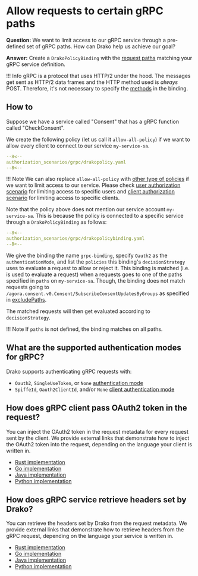 # Allow requests to certain gRPC paths

**Question:** We want to limit access to our gRPC service through a pre-defined set of gRPC paths. How can Drako help us achieve our goal?

**Answer:** Create a `DrakoPolicyBinding` with the [request paths](../../../crd/DrakoPolicyBinding/#paths) matching your gRPC service definition.

!!! Info
    gRPC is a protocol that uses HTTP/2 under the hood.
    The messages get sent as HTTP/2 data frames and the HTTP method used is _always_ POST.
    Therefore, it's not necessary to specify the [methods](../../../crd/DrakoPolicyBinding/#http-methods) in the binding.

## How to

Suppose we have a service called "Consent" that has a gRPC function called "CheckConsent".

We create the following policy (let us call it `allow-all-policy`) if we want to allow every client to connect to our service `my-service-sa`.

```yaml
--8<--
authorization_scenarios/grpc/drakopolicy.yaml
--8<--
```

!!! Note
    We can also replace `allow-all-policy` with [other type of policies](../../../crd/DrakoPolicy/) if we want to limit access to our service.
    Please check [user authorization scenario](../limit_users/scenario.md) for limiting access to specific users and [client authorization scenario](../service_inout_cluster/scenario.md) for limiting access to specific clients.

Note that the policy above does not mention our service account `my-service-sa`.
This is because the policy is connected to a specific service through a `DrakoPolicyBinding` as follows:

```yaml
--8<--
authorization_scenarios/grpc/drakopolicybinding.yaml
--8<--
```

We give the binding the name `grpc-binding`, specify `Oauth2` as the `authenticationMode`, and list the `policies` this binding's `decisionStrategy` uses to evaluate a request to allow or reject it.
This binding is matched (i.e. is used to evaluate a request) when a requests goes to one of the paths specified in `paths` on `my-service-sa`.
Though, the binding does not match requests going to `/agora.consent.v0.Consent/SubscribeConsentUpdatesByGroups` as specified in [excludePaths](../../../crd/DrakoPolicyBinding/#excludepaths).

The matched requests will then get evaluated according to `decisionStrategy`.

!!! Note
    If `paths` is not defined, the binding matches on all paths.

## What are the supported authentication modes for gRPC?

Drako supports authenticating gRPC requests with:

- `Oauth2`, `SingleUseToken`, or `None` [authentication mode](../../../crd/DrakoPolicyBinding/#authenticationmode)
- `SpiffeId`, `Oauth2ClientId`, and/or `None` [client authentication mode](../../../crd/DrakoPolicyBinding/#clientauthenticationmodes)

## How does gRPC client pass OAuth2 token in the request?

You can inject the OAuth2 token in the request metadata for every request sent by the client.
We provide external links that demonstrate how to inject the OAuth2 token into the request, depending on the language your client is written in.

- [Rust implementation](https://github.com/hyperium/tonic/blob/master/examples/src/authentication/client.rs)
- [Go implementation](https://github.com/grpc/grpc-go/blob/master/examples/features/authentication/client/main.go)
- [Java implementation](https://github.com/grpc/grpc-java/blob/master/examples/example-oauth/src/main/java/io/grpc/examples/oauth/AuthClient.java)
- [Python implementation](https://github.com/grpc/grpc/blob/master/examples/python/auth/token_based_auth_client.py)

## How does gRPC service retrieve headers set by Drako?

You can retrieve the headers set by Drako from the request metadata.
We provide external links that demonstrate how to retrieve headers from the gRPC request, depending on the language your service is written in.

- [Rust implementation](https://github.com/hyperium/tonic/blob/master/examples/src/authentication/server.rs#L36)
- [Go implementation](https://github.com/grpc/grpc-go/blob/master/examples/features/authentication/server/main.go#L101)
- [Java implementation](https://github.com/grpc/grpc-java/blob/master/examples/example-oauth/src/main/java/io/grpc/examples/oauth/OAuth2ServerInterceptor.java#L42)
- [Python implementation](https://github.com/grpc/grpc/blob/master/examples/python/auth/token_based_auth_server.py#L49)
